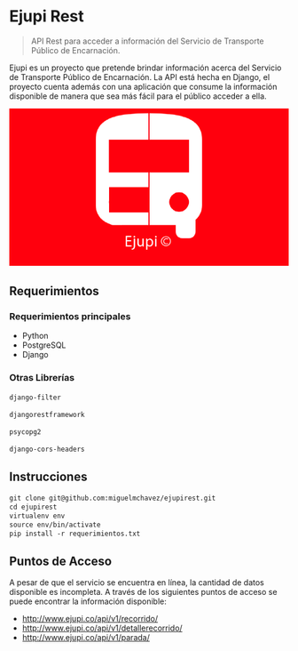 # Ejupi Rest
> API Rest para acceder a información del Servicio de Transporte Público de Encarnación.



Ejupi es un proyecto que pretende brindar información acerca del Servicio de Transporte Público de Encarnación. 
La API está hecha en Django, el proyecto cuenta además con una aplicación que consume la información disponible de manera que sea más fácil para el público acceder a ella.


![](header.png)

## Requerimientos

### Requerimientos principales
* Python 
* PostgreSQL 
* Django 

### Otras Librerías
`django-filter`

`djangorestframework`

`psycopg2`

`django-cors-headers`


## Instrucciones


```
git clone git@github.com:miguelmchavez/ejupirest.git
cd ejupirest
virtualenv env
source env/bin/activate 
pip install -r requerimientos.txt
```

## Puntos de Acceso
A pesar de que el servicio se encuentra en línea, la cantidad de datos disponible es incompleta. 
A través de los siguientes puntos de acceso se puede encontrar la información disponible:

* http://www.ejupi.co/api/v1/recorrido/
* http://www.ejupi.co/api/v1/detallerecorrido/
* http://www.ejupi.co/api/v1/parada/



